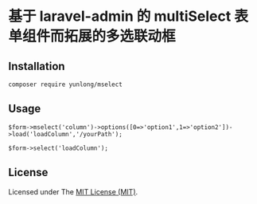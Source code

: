 # 基于 laravel-admin 的 multiSelect 表单组件而拓展的多选联动框
## Installation
```
composer require yunlong/mselect
```
## Usage
```
$form->mselect('column')->options([0=>'option1',1=>'option2'])->load('loadColumn','/yourPath');

$form->select('loadColumn');
```
## License
Licensed under The [MIT License (MIT)](./LICENSE).